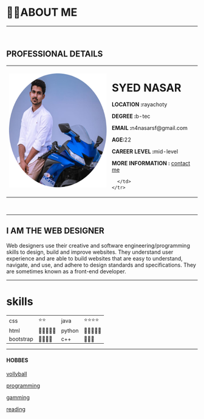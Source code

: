 
<!DOCTYPE html>
<html lang="en" dir="ltr">

<head>
  <meta charset="utf-8">
  <title>NASAR SYED</title>
  <link rel="stylesheet" href="css/styles.css">
  <style media="screen">
    img{
      height:300px;
    }
  </style>
<body>
</head>
  <h1>🧑‍🎓ABOUT ME</h1>
  <hr size="6" noshade />
  <br>
  <h2>PROFESSIONAL DETAILS</h2>
  <table cellpadding=30 cellspacing=50>
    <tr>
      <td> <img src="nasar profile-modified (1).png" alt="nasar profile"></td>
      <td>
        <h1>SYED NASAR</h1>
        <p><strong>LOCATION :</strong>rayachoty</p>
        <p><strong>DEGREE :</strong>b-tec</p>
        <p><strong>EMAIL :</strong>n4nasarsf@gmail.com</p>
        <p><strong>AGE:</strong>22</p>
        <p><strong>CAREER LEVEL :</strong>mid-level</p>
        <p><strong>MORE INFORMATION :</strong> <a href="contact.html">contact me</a></p>

      </td>
    </tr>

  </table>
  <br>
  <hr size="3" noshade>
  <h2>
    <th>I AM THE WEB DESIGNER</th>
  </h2>
  <p>
    Web designers use their creative and software engineering/programming skills
    to design, build and improve websites. They understand user experience and are
    able to build websites that are easy to understand, navigate, and use, and
    adhere to design standards and specifications. They are sometimes known as
    a front-end developer.
  </p>

  <hr size ="3" noshade>
    <h1>skills</h1>
    <table >
      <tr>
        <td>css</td>
        <td>⭐⭐</td>
        <td>java</td>
        <td>⭐⭐⭐⭐</td>
      </tr>
      <tr>
        <td>html</td>
        <td>🌟🌟🌟🌟🌟</td>
        <td>python</td>
        <td>🌟🌟🌟🌟🌟</td>
      </tr>
      <tr>
        <td>bootstrap</td>
        <td>🌟🌟🌟🌟</td>
        <td>c++</td>
        <td>🌟🌟🌟</td>
      </tr>
    </table>
    <hr size="3" noshade>
  <h4>
    HOBBES
  </h4>

  <p><a href="https://en.volleyballworld.com/">vollyball</a></p>
  <p><a href="https://www.info.com/">programming</a></p>
  <p><a href="https://www.ea.com/">gamming</a></p>
  <p><a href="https://worldstories.org.uk/">reading</a></p>


</body>

</html>
